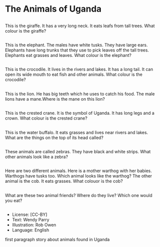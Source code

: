 # The Animals of Uganda

##
This is the giraffe. It has a very
long neck. It eats leafs from tall
trees. What colour is the
giraffe?

##
This is the elephant. The males have white
tusks. They have large ears. Elephants have
long trunks that they use to pick leaves off the
tall trees. Elephants eat grasses and leaves.
What colour is the elephant?

##
This is the crocodile. It lives in
the rivers and lakes. It has a
long tail. It can open its wide
mouth to eat fish and other
animals. What colour is the
crocodile?

##
This is the lion. He has big teeth
which he uses to catch his food.
The male lions have a
mane.Where is the mane on
this lion?

##
This is the crested crane. It is
the symbol of Uganda. It has
long legs and a crown. What
colour is the crested crane?

##
This is the water buffalo. It eats grasses and
lives near rivers and lakes. What are the things
on the top of its head called?

##
These animals are called
zebras. They have black and
white strips. What other
animals look like a zebra?

##
Here are two different animals. Here is a
mother warthog with her babies. Warthogs
have tusks too. Which animal looks like the
warthog?
The other animal is the cob. It eats grasses.
What colouor is the cob?

##
What are these two animal friends?
Where do they live? Which one would you eat?

##
* License: [CC-BY]
* Text: Wendy Parry
* Illustration: Rob Owen
* Language: English

first paragraph story about animals found in Uganda
